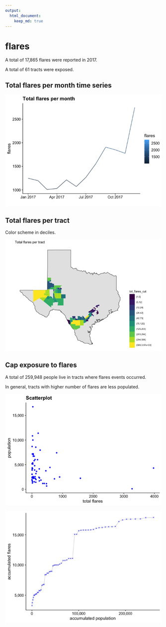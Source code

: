 ```yaml
---
output: 
  html_document:
    keep_md: true
---
```


# flares









<!-- ```{python} -->
<!-- import wget -->
<!-- from zipfile import ZipFile -->
<!-- import os -->

<!-- url = 'https://www2.census.gov/geo/tiger/TIGER2016/TRACT/tl_2016_48_tract.zip' -->
<!-- wget.download(url, os.path.expanduser('~/tmp')) -->
<!-- file_name = os.path.expanduser('~/tmp/tl_2016_48_tract.zip') -->
<!-- ZipFile(file_name, 'r').extractall(os.path.expanduser('~/tmp/tl_2016_48_tract/')) -->
<!-- os.system("ls ~/tmp/tl_2016_48_tract/") -->
<!-- ``` -->













A total of 17,865 flares were reported in 2017.

A total of 61 tracts were exposed.

## Total flares per month time series

![](flares_files/figure-html/unnamed-chunk-10-1.png)<!-- -->

## Total flares per tract

Color scheme in deciles.

![](flares_files/figure-html/unnamed-chunk-11-1.png)<!-- -->

<!-- ## Monthly mean flares per tract -->

<!-- ```{r} -->
<!-- tracts_sf %>%  -->
<!--   left_join(flares %>%  -->
<!--               group_by(GEOID, yyyy_mm) %>%  -->
<!--               summarise(flares = sum(flares, na.rm = T)) %>%  -->
<!--               group_by(GEOID) %>%  -->
<!--               summarise(mu_flares = mean(flares, na.rm = T))) %>%  -->
<!--   filter(!is.na(mu_flares)) %>%  -->
<!-- ggplot() +  -->
<!--   geom_sf(data = filter(states_sf, ID == "texas")) +  -->
<!--   geom_sf(aes(fill = mu_flares), colour = NA, lwd = 0) + -->
<!--   theme_map() -->
<!-- ``` -->



## Cap exposure to flares

A total of 259,948 people live in tracts where flares events occurred.

In general, tracts with higher number of flares are less populated. 

![](flares_files/figure-html/unnamed-chunk-13-1.png)<!-- -->

![](flares_files/figure-html/unnamed-chunk-14-1.png)<!-- -->


<!-- ```{r} -->
<!-- tracts_sf %>%  -->
<!--   filter(!is.na(tot_flares)) %>%  -->
<!--   arrange(pop_cbsa) %>%  -->
<!--   mutate(cumsum_pop = cumsum(pop),  -->
<!--          cumsum_flares = cumsum(tot_flares)) %>%  -->
<!-- ggplot() +  -->
<!--   geom_point(aes(x=cumsum_flares, cumsum_pop, color = cbsa_name)) + -->
<!--   geom_line(aes(x=cumsum_flares, cumsum_pop)) -->
<!-- ``` -->





<!-- ```{r, include=FALSE} -->
<!-- flares_cbsa <- flares %>% -->
<!--   group_by(yyyy_mm, cbsa) %>% -->
<!--   summarise(flares = sum(flares)) -->
<!-- myPalette <- colorRampPalette(rev(brewer.pal(11, "Spectral"))) -->
<!-- sc <- scale_color_gradientn(colours = myPalette(100), -->
<!--                              limits=c(min(flares_cbsa$flares), -->
<!--                                       max(flares_cbsa$flares))) -->

<!-- cbsa_flares_ts <- list() -->
<!-- cbsa_sf %<>% -->
<!--   arrange(desc(flares_per_cap)) -->
<!-- #i = 1 -->
<!-- for(i in 1:nrow(cbsa_sf)) { -->
<!--   cbsa_ <- cbsa_sf$cbsa[i] -->
<!--   cbsa_name_ <- cbsa_sf$cbsa_name[i] -->
<!--   flares_per_cap_ <- cbsa_sf$flares_per_cap[i] -->

<!--   map <- cbsa_sf %>% -->
<!--     filter(cbsa == cbsa_) %>% -->
<!--     ggplot() + -->
<!--     geom_sf(data = filter(states_sf, ID == "texas")) + -->
<!--     geom_sf(aes(fill = cbsa_)) + -->
<!--     theme_map() + -->
<!--     theme(legend.position = "none") + -->
<!--     labs(title = "flares per cap:", -->
<!--          subtitle = round(flares_per_cap_, digits = 2)) -->

<!--   ts <- flares_cbsa %>% -->
<!--     filter(cbsa == cbsa_) %>% -->
<!--     ggplot() + -->
<!--     geom_point(aes(x = ym(yyyy_mm), y = flares, color = flares)) + -->
<!--     geom_line(aes(x = ym(yyyy_mm), y = flares, color = flares)) + -->
<!--     sc + -->
<!--     theme_cowplot() + -->
<!--     xlim(c(min(ym(flares_cbsa$yyyy_mm)), max(ym(flares_cbsa$yyyy_mm)))) + -->
<!--     theme(legend.position = "none") + -->
<!--     labs(title = cbsa_name_, x = "") -->

<!--   cbsa_flares_ts[[i]] <- plot_grid(map, ts, ncol = 2, rel_widths = c(0.2, 0.8)) -->
<!-- } -->
<!-- cbsa_flares_ts <- marrangeGrob(cbsa_flares_ts, -->
<!--                            nrow = 3, ncol = 1, -->
<!--                            left = "", top = "CBSA's sorted by flares per capita") -->
<!-- ggsave("./flares_output/cbsa_flares_ts.pdf", -->
<!--        cbsa_flares_ts, width = 15, height = 25, units = "cm") -->
<!-- ``` -->

